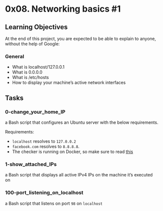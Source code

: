 # 0x08. Networking basics #1

## Learning Objectives

At the end of this project, you are expected to be able to explain to anyone, without the help of Google:

### General

- What is localhost/127.0.0.1
- What is 0.0.0.0
- What is /etc/hosts
- How to display your machine’s active network interfaces

## Tasks

### 0-change_your_home_IP

a Bash script that configures an Ubuntu server with the below requirements.

Requirements:

- `localhost` resolves to `127.0.0.2`
- `facebook.com` resolves to `8.8.8.8`.
- The checker is running on Docker, so make sure to read [this](https://intranet.alxswe.com/rltoken/XSXhQPoDu3QecXs3j9XgPQ)

### 1-show_attached_IPs

a Bash script that displays all active IPv4 IPs on the machine it’s executed on

### 100-port_listening_on_localhost

a Bash script that listens on port `98` on `localhost`

